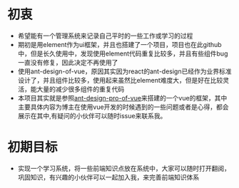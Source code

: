 # 初衷
* 希望能有一个管理系统来记录自己平时的一些工作或学习的过程
* 期初是用element作为ui框架，并且也搭建了一个项目，项目也在此github中，但是长久使用中，发现使用element代码重复比较多，并且有些组件bug一直没有修复，因此决定不再使用了
* 使用ant-design-of-vue，原因其实因为react的ant-design已经作为业界标准设计了，并且组件比较多，使用起来虽然比element难度大，但是好在比较灵活，能大量的减少很多组件的重复代码
* 本项目其实就是参照[ant-design-pro-of-vue](https://pro.loacg.com/)来搭建的一个vue的框架，其中主要具体内容为博主在使用vue开发的时候遇到的一些问题或者是心得，都会展示在其中,有疑问的小伙伴可以随时issue来联系我。
# 初期目标
* 实现一个学习系统，将一些前端知识点放在系统中，大家可以随时打开翻阅，巩固知识，有兴趣的小伙伴可以一起加入我，来完善前端知识体系
